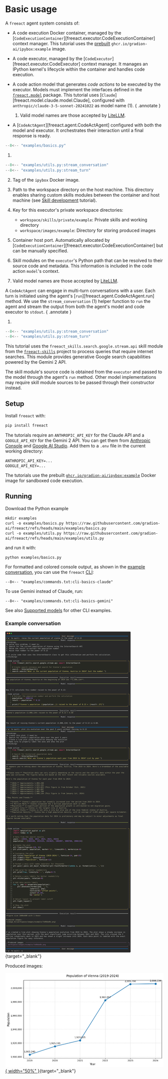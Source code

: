 # Basic usage

A `freeact` agent system consists of:

- A code execution Docker container, managed by the [`CodeExecutionContainer`][freeact.executor.CodeExecutionContainer] context manager. This tutorial uses the [prebuilt](../environment.md#prebuilt-docker-images) `ghcr.io/gradion-ai/ipybox:example` image.
- A code executor, managed by the [`CodeExecutor`][freeact.executor.CodeExecutor] context manager. It manages an IPython kernel's lifecycle within the container and handles code execution.
- A code action model that generates *code actions* to be executed by the executor. Models must implement the interfaces defined in the [`freeact.model`](../api/model.md) package. This tutorial uses [`Claude`][freeact.model.claude.model.Claude], configured with `anthropic/claude-3-5-sonnet-20241022` as model name (1).
    { .annotate }

    1. Valid model names are those accepted by [LiteLLM](https://www.litellm.ai/).

- A [`CodeActAgent`][freeact.agent.CodeActAgent] configured with both the model and executor. It orchestrates their interaction until a final response is ready.


```python title="examples/basics.py"
--8<-- "examples/basics.py"
```

1.  
```python title="examples/utils.py::stream_conversation"
--8<-- "examples/utils.py:stream_conversation"
--8<-- "examples/utils.py:stream_turn"
```

2. Tag of the `ipybox` Docker image.

3. Path to the workspace directory on the host machine. This directory enables sharing custom skills modules between the container and host machine (see [Skill development](skills.md) tutorial).

4. Key for this executor's private workspace directories:
    - `workspace/skills/private/example`: Private skills and working directory
    - `workspace/images/example`: Directory for storing produced images

5. Container host port. Automatically allocated by [`CodeExecutionContainer`][freeact.executor.CodeExecutionContainer] but can be manually specified.

6. Skill modules on the `executor`'s Python path that can be resolved to their source code and metadata. This information is included in the code action `model`'s context.

7. Valid model names are those accepted by [LiteLLM](https://www.litellm.ai/).

A `CodeActAgent` can engage in multi-turn conversations with a user. Each turn is initiated using the agent's [`run`][freeact.agent.CodeActAgent.run] method. We use the `stream_conversation` (1) helper function to `run` the agent and stream the output from both the agent's model and code executor to `stdout`.
{ .annotate }

1.  
```python title="examples/utils.py::stream_conversation"
--8<-- "examples/utils.py:stream_conversation"
--8<-- "examples/utils.py:stream_turn"
```

This tutorial uses the `freeact_skills.search.google.stream.api` skill module from the [`freeact-skills`](https://gradion-ai.github.io/freeact-skills/) project to process queries that require internet searches. This module provides generative Google search capabilities powered by the Gemini 2 API.

The skill module's source code is obtained from the `executor` and passed to the model through the agent's `run` method. Other model implementations may require skill module sources to be passed through their constructor instead.

## Setup

Install `freeact` with:

```bash
pip install freeact
```

The tutorials require an `ANTHROPIC_API_KEY` for the Claude API and a `GOOGLE_API_KEY` for the Gemini 2 API. You can get them from [Anthropic Console](https://console.anthropic.com/settings/keys) and [Google AI Studio](https://aistudio.google.com/app/apikey). Add them to a `.env` file in the current working directory:

```env title=".env"
ANTHROPIC_API_KEY=...
GOOGLE_API_KEY=...
```

The tutorials use the prebuilt [`ghcr.io/gradion-ai/ipybox:example`](../environment.md#prebuilt-docker-images) Docker image for sandboxed code execution.

## Running

Download the Python example

```shell
mkdir examples
curl -o examples/basics.py https://raw.githubusercontent.com/gradion-ai/freeact/refs/heads/main/examples/basics.py
curl -o examples/utils.py https://raw.githubusercontent.com/gradion-ai/freeact/refs/heads/main/examples/utils.py
```

and run it with:

```shell
python examples/basics.py
```

For formatted and colored console output, as shown in the [example conversation](#example-conversation), you can use the `freeact` [CLI](../cli.md):

```shell
--8<-- "examples/commands.txt:cli-basics-claude"
```

To use Gemini instead of Claude, run:

```shell
--8<-- "examples/commands.txt:cli-basics-gemini"
```

See also [Supported models](../models.md) for other CLI examples.

### Example conversation

[![output](output/basics.svg)](output/basics.html){target="_blank"}

Produced images:

[![image_0](../workspace/images/example/7a90da9b.png){ width="50%" }](../workspace/images/example/7a90da9b.png){target="_blank"}
